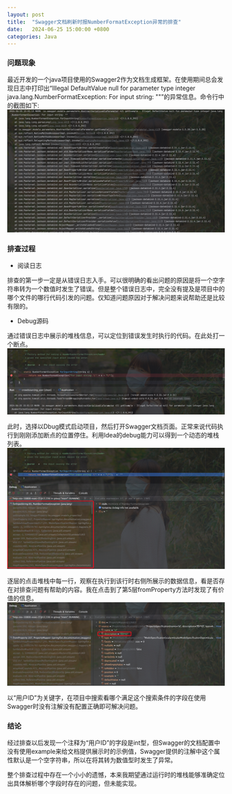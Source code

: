 ```yaml
---
layout: post
title:  "Swagger文档刷新时报NumberFormatException异常的排查"
date:   2024-06-25 15:00:00 +0800
categories: Java
---
```

### 问题现象
最近开发的一个java项目使用的Swagger2作为文档生成框架。在使用期间总会发现日志中打印出“Illegal DefaultValue null for parameter type integer java.lang.NumberFormatException: For input string: ""”的异常信息。命令行中的截图如下:
![错误截图](https://github.com/liuhaoduoduo/liuhaoduoduo.github.io/raw/main/images/240625150228.jpg)


### 排查过程
* 阅读日志

排查的第一步一定是从错误日志入手。可以很明确的看出问题的原因是将一个空字符串转为一个数值时发生了错误。但是整个错误日志中，完全没有提及是项目中的哪个文件的哪行代码引发的问题。仅知道问题原因对于解决问题来说帮助还是比较有限的。

* Debug源码

通过错误日志中展示的堆栈信息，可以定位到错误发生时执行的代码。在此处打一个断点。
![错误发生时执行的代码](https://github.com/liuhaoduoduo/liuhaoduoduo.github.io/raw/main/images/240625153346.jpg)

此时，选择以Dbug模式启动项目，然后打开Swagger文档页面。正常来说代码执行到刚刚添加断点的位置停住。利用Idea的debug能力可以得到一个动态的堆栈列表。
![动态的堆栈列表](https://github.com/liuhaoduoduo/liuhaoduoduo.github.io/raw/main/images/240625154128.jpg)

逐层的点击堆栈中每一行，观察在执行到该行时右侧所展示的数据信息，看是否存在对排查问题有帮助的内容。我在点击到了第5层fromProperty方法时发现了有价值的信息。
![有价值的内容](https://github.com/liuhaoduoduo/liuhaoduoduo.github.io/raw/main/images/240625154746.jpg)

以“用户ID”为关键字，在项目中搜索看哪个满足这个搜索条件的字段在使用Swagger时没有注解没有配置正确即可解决问题。

### 结论
经过排查以后发现一个注释为“用户ID”的字段是int型，但Swagger的文档配置中没有使用example来给文档提供展示时的示例值，Swagger提供的注解中这个属性默认是一个空字符串，所以在将其转为数值型时发生了异常。

整个排查过程中存在一个小小的遗憾，本来我期望通过运行时的堆栈能够准确定位出具体解析哪个字段时存在的问题，但未能实现。